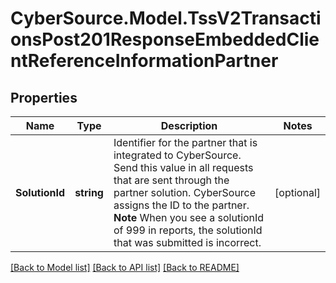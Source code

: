 # CyberSource.Model.TssV2TransactionsPost201ResponseEmbeddedClientReferenceInformationPartner
## Properties

Name | Type | Description | Notes
------------ | ------------- | ------------- | -------------
**SolutionId** | **string** | Identifier for the partner that is integrated to CyberSource.  Send this value in all requests that are sent through the partner solution. CyberSource assigns the ID to the partner.  **Note** When you see a solutionId of 999 in reports, the solutionId that was submitted is incorrect.  | [optional] 

[[Back to Model list]](../README.md#documentation-for-models) [[Back to API list]](../README.md#documentation-for-api-endpoints) [[Back to README]](../README.md)

